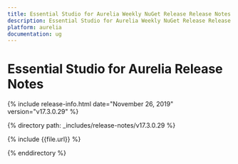 ```yaml
---
title: Essential Studio for Aurelia Weekly NuGet Release Release Notes  
description: Essential Studio for Aurelia Weekly NuGet Release Release Notes  
platform: aurelia
documentation: ug
---
```


# Essential Studio for Aurelia  Release Notes  

{% include release-info.html date="November 26, 2019"  version="v17.3.0.29" %} 


{% directory path: _includes/release-notes/v17.3.0.29 %}

{% include {{file.url}} %}

{% enddirectory %}